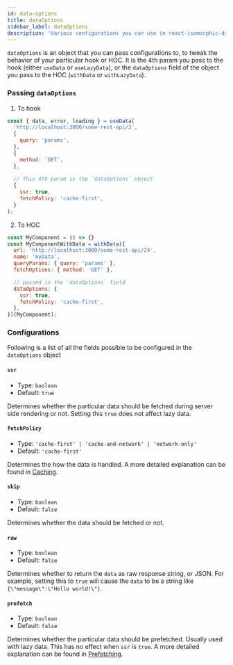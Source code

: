 ```yaml
---
id: data-options
title: dataOptions
sidebar_label: dataOptions
description: 'Various configurations you can use in react-isomorphic-data'
---
```


`dataOptions` is an object that you can pass configurations to, to tweak the behavior of your particular hook or HOC. It is the 4th param you pass to the hook (either `useData` or `useLazyData`), or the `dataOptions` field of the object you pass to the HOC (`withData` or `withLazyData`).

### Passing `dataOptions`
1. To hook
```javascript
const { data, error, loading } = useData(
  'http://localhost:3000/some-rest-api/3', 
  {
    query: 'params',
  },
  {
    method: 'GET',
  },
  
  // This 4th param is the `dataOptions` object
  {
    ssr: true,
    fetchPolicy: 'cache-first',
  }
);
```

2. To HOC
```javascript
const MyComponent = () => {}
const MyComponentWithData = withData({
  url: 'http://localhost:3000/some-rest-api/24',
  name: 'myData',
  queryParams: { query: 'params' },
  fetchOptions: { method: 'GET' },

  // passed in the `dataOptions` field
  dataOptions: { 
    ssr: true,
    fetchPolicy: 'cache-first',
  },
})(MyComponent);
```

### Configurations
Following is a list of all the fields possible to be configured in the `dataOptions` object

#### `ssr`
* Type: `boolean`
* Default: `true`

Determines whether the particular data should be fetched during server side rendering or not. Setting this `true` does not affect lazy data.


#### `fetchPolicy`
* Type: `'cache-first' | 'cache-and-network' | 'network-only'`
* Default: `'cache-first'`

Determines the how the data is handled. A more detailed explanation can be found in [Caching](./caching.md).

#### `skip`
* Type: `boolean`
* Default: `false`

Determines whether the data should be fetched or not.

#### `raw`
* Type: `boolean`
* Default: `false`

Determines whether to return the `data` as raw response string, or JSON. For example, setting this to `true` will cause the `data` to be a string like `{\"message\":\"Hello world!\"}`.

#### `prefetch`
* Type: `boolean`
* Default: `false`

Determines whether the particular data should be prefetched. Usually used with lazy data. This has no effect when `ssr` is `true`. A more detailed explanation can be found in [Prefetching](../ssr/prefetching.md). 

